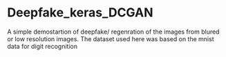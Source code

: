 # Deepfake_keras_DCGAN
A simple demostartion of deepfake/ regenration of the images from blured or low resolution images.
The dataset used here was based on the mnist data for digit recognition
